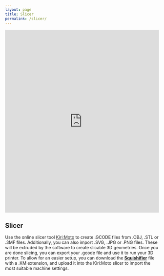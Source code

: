 ```yaml
---
layout: page
title: Slicer
permalink: /slicer/
---
```


<iframe src="https://grid.space/kiri/" width="100%" height="600" style="border:none;">
</iframe>

## Slicer

Use the online slicer tool <a href="https://docs.grid.space/projects/kiri-moto" target="_blank">Kiri:Moto</a> to create .GCODE files from .OBJ, .STL or .3MF files. Additionally, you can also import .SVG, .JPG or .PNG files. These will be extruded by the software to create slicable 3D geometries. Once you are done slicing, you can export your .gcode file and use it to run your 3D printer. To allow for an easier setup, you can download the <strong><a href="/objects/squishifier.km" download="squishifier.km">Squishifier</a></strong> file with a .KM extension, and upload it into the Kiri:Moto slicer to import the most suitable machine settings.
